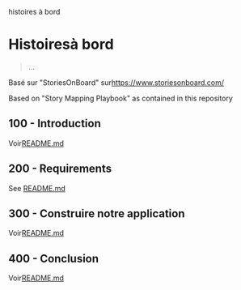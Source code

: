 histoires à bord

# Histoiresà bord

> ...

Basé sur "StoriesOnBoard" sur<https://www.storiesonboard.com/>

Based on "Story Mapping Playbook" as contained in this repository

## 100 - Introduction

Voir[README.md](./100/README.md)

## 200 - Requirements

See [README.md](./200/README.md)

## 300 - Construire notre application

Voir[README.md](./300/README.md)

## 400 - Conclusion

Voir[README.md](./400/README.md)
